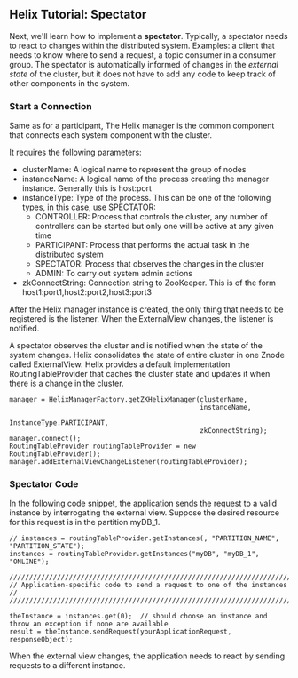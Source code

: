 <!---
Licensed to the Apache Software Foundation (ASF) under one
or more contributor license agreements.  See the NOTICE file
distributed with this work for additional information
regarding copyright ownership.  The ASF licenses this file
to you under the Apache License, Version 2.0 (the
"License"); you may not use this file except in compliance
with the License.  You may obtain a copy of the License at

  http://www.apache.org/licenses/LICENSE-2.0

Unless required by applicable law or agreed to in writing,
software distributed under the License is distributed on an
"AS IS" BASIS, WITHOUT WARRANTIES OR CONDITIONS OF ANY
KIND, either express or implied.  See the License for the
specific language governing permissions and limitations
under the License.
-->

Helix Tutorial: Spectator
-------------------------

Next, we\'ll learn how to implement a __spectator__.  Typically, a spectator needs to react to changes within the distributed system.  Examples: a client that needs to know where to send a request, a topic consumer in a consumer group.  The spectator is automatically informed of changes in the _external state_ of the cluster, but it does not have to add any code to keep track of other components in the system.

### Start a Connection

Same as for a participant, The Helix manager is the common component that connects each system component with the cluster.

It requires the following parameters:

* clusterName: A logical name to represent the group of nodes
* instanceName: A logical name of the process creating the manager instance. Generally this is host:port
* instanceType: Type of the process. This can be one of the following types, in this case, use SPECTATOR:
    * CONTROLLER: Process that controls the cluster, any number of controllers can be started but only one will be active at any given time
    * PARTICIPANT: Process that performs the actual task in the distributed system
    * SPECTATOR: Process that observes the changes in the cluster
    * ADMIN: To carry out system admin actions
* zkConnectString: Connection string to ZooKeeper. This is of the form host1:port1,host2:port2,host3:port3

After the Helix manager instance is created, the only thing that needs to be registered is the listener.  When the ExternalView changes, the listener is notified.

A spectator observes the cluster and is notified when the state of the system changes. Helix consolidates the state of entire cluster in one Znode called ExternalView.
Helix provides a default implementation RoutingTableProvider that caches the cluster state and updates it when there is a change in the cluster.

```
manager = HelixManagerFactory.getZKHelixManager(clusterName,
                                                instanceName,
                                                InstanceType.PARTICIPANT,
                                                zkConnectString);
manager.connect();
RoutingTableProvider routingTableProvider = new RoutingTableProvider();
manager.addExternalViewChangeListener(routingTableProvider);
```

### Spectator Code

In the following code snippet, the application sends the request to a valid instance by interrogating the external view.  Suppose the desired resource for this request is in the partition myDB_1.

```
// instances = routingTableProvider.getInstances(, "PARTITION_NAME", "PARTITION_STATE");
instances = routingTableProvider.getInstances("myDB", "myDB_1", "ONLINE");

////////////////////////////////////////////////////////////////////////////////////////////////
// Application-specific code to send a request to one of the instances                        //
////////////////////////////////////////////////////////////////////////////////////////////////

theInstance = instances.get(0);  // should choose an instance and throw an exception if none are available
result = theInstance.sendRequest(yourApplicationRequest, responseObject);

```

When the external view changes, the application needs to react by sending requests to a different instance.

